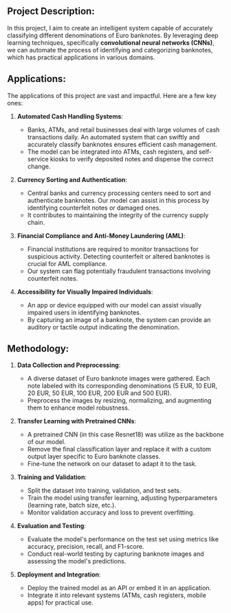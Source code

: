 ## Project Description:
In this project, I aim to create an intelligent system capable of accurately classifying different denominations of Euro banknotes. By leveraging deep learning techniques, specifically **convolutional neural networks (CNNs)**, we can automate the process of identifying and categorizing banknotes, which has practical applications in various domains.

## Applications:
The applications of this project are vast and impactful. Here are a few key ones:
1. **Automated Cash Handling Systems**:
   - Banks, ATMs, and retail businesses deal with large volumes of cash transactions daily. An automated system that can swiftly and accurately classify banknotes ensures efficient cash management.
   - The model can be integrated into ATMs, cash registers, and self-service kiosks to verify deposited notes and dispense the correct change.

2. **Currency Sorting and Authentication**:
   - Central banks and currency processing centers need to sort and authenticate banknotes. Our model can assist in this process by identifying counterfeit notes or damaged ones.
   - It contributes to maintaining the integrity of the currency supply chain.

3. **Financial Compliance and Anti-Money Laundering (AML)**:
   - Financial institutions are required to monitor transactions for suspicious activity. Detecting counterfeit or altered banknotes is crucial for AML compliance.
   - Our system can flag potentially fraudulent transactions involving counterfeit notes.

4. **Accessibility for Visually Impaired Individuals**:
   - An app or device equipped with our model can assist visually impaired users in identifying banknotes.
   - By capturing an image of a banknote, the system can provide an auditory or tactile output indicating the denomination.

## Methodology:
1. **Data Collection and Preprocessing**:
   - A diverse dataset of Euro banknote images were gathered. Each note  labeled with its corresponding denominations (5 EUR, 10 EUR, 20 EUR, 50 EUR, 100 EUR, 200 EUR and 500 EUR).
   - Preprocess the images by resizing, normalizing, and augmenting them to enhance model robustness.

2. **Transfer Learning with Pretrained CNNs**:
   - A pretrained CNN (in this case Resnet18) was utilize as the backbone of our model.
   - Remove the final classification layer and replace it with a custom output layer specific to Euro banknote classes.
   - Fine-tune the network on our dataset to adapt it to the task.

3. **Training and Validation**:
   - Split the dataset into training, validation, and test sets.
   - Train the model using transfer learning, adjusting hyperparameters (learning rate, batch size, etc.).
   - Monitor validation accuracy and loss to prevent overfitting.

4. **Evaluation and Testing**:
   - Evaluate the model's performance on the test set using metrics like accuracy, precision, recall, and F1-score.
   - Conduct real-world testing by capturing banknote images and assessing the model's predictions.

5. **Deployment and Integration**:
   - Deploy the trained model as an API or embed it in an application.
   - Integrate it into relevant systems (ATMs, cash registers, mobile apps) for practical use.

